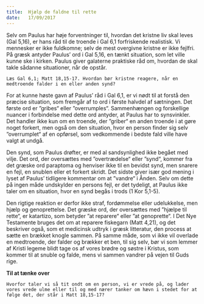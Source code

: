 ```yaml
---
title:  Hjælp de faldne til rette
date:   17/09/2017
---
```


Selv om Paulus har høje forventninger til, hvordan det kristne liv skal leves (Gal 5,16), er hans råd til de troende i Gal 6,1 forfriskende realistisk. Vi mennesker er ikke fuldkomne; selv de mest overgivne kristne er ikke fejlfri. På græsk antyder Paulus’ ord i Gal 5,16, en tænkt situation, som let ville kunne ske i kirken. Paulus giver galaterne praktiske råd om, hvordan de skal takle sådanne situationer, når de opstår.

`Læs Gal 6,1; Matt 18,15-17. Hvordan bør kristne reagere, når en medtroende falder i en eller anden synd?`

For at kunne høste gavn af Paulus’ råd i Gal 6,1, er vi nødt til at forstå den præcise situation, som fremgår af to ord i første halvdel af sætningen. Det første ord er ”gribes“ eller ”overrumples“. Sammenhængen og forskellige nuancer i forbindelse med dette ord antyder, at Paulus har to synsvinkler. Det handler ikke kun om en troende, der ”griber“ en anden troende i at gøre noget forkert, men også om den situation, hvor en person finder sig selv ”overrumplet“ af en opførsel, som vedkommende i bedste fald ville have valgt at undgå.

Den synd, som Paulus drøfter, er med al sandsynlighed ikke begået med vilje. Det ord, der oversættes med ”overtrædelse“ eller ”synd“, kommer fra det græske ord paraptoma og henviser ikke til en bevidst synd, men snarere en fejl, en snublen eller et forkert skridt. Det sidste giver især god mening i lyset af Paulus’ tidligere kommentar om at ”vandre“ i Ånden. Selv om dette på ingen måde undskylder en persons fejl, er det tydeligt, at Paulus ikke taler om en situation, hvor en synd begås i trods (1 Kor 5,1-5).

Den rigtige reaktion er derfor ikke straf, fordømmelse eller udelukkelse, men hjælp og genoprettelse. Det græske ord, der oversættes med ”hjælpe til rette“, er katartizo, som betyder ”at reparere“ eller ”at genoprette“. I Det Nye Testamente bruges det om at reparere fiskegarn (Matt 4,21), og det beskriver også, som et medicinsk udtryk i græsk litteratur, den process at sætte en brækket knogle sammen. På samme måde, som vi ikke vil overlade en medtroende, der falder og brækker et ben, til sig selv, bør vi som lemmer af Kristi legeme blidt tage os af vores brødre og søstre i Kristus, som kommer til at snuble og falde, mens vi sammen vandrer på vejen til Guds rige.

**Til at tænke over**

`Hvorfor taler vi så tit ondt om en person, vi er vrede på, og lader vores vrede ulme eller til og med nærer tanker om hævn i stedet for at følge det, der står i Matt 18,15-17?`

